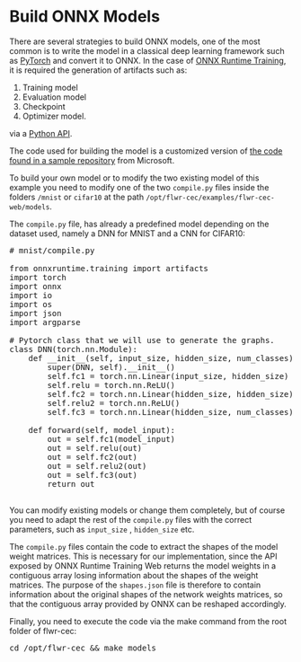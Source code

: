 # Build ONNX Models

There are several strategies to build ONNX models, one of the most common is to write the model in a classical deep learning framework such as [PyTorch](https://pytorch.org/) and convert it to ONNX. 
In the case of [ONNX Runtime Training](https://onnxruntime.ai/training), it is required the generation of artifacts such as:

1. Training model
2. Evaluation model
3. Checkpoint
4. Optimizer model.

via a [Python API](https://onnxruntime.ai/docs/api/python/modules/onnxruntime/training/artifacts.html).


The code used for building the model is a customized version of [the code found in a sample repository](https://github.com/microsoft/onnxruntime-training-examples/tree/master/on_device_training/web/offline-step) from Microsoft.

To build your own model or to modify the two existing model of this example you need to modify one of the two `compile.py` files inside the folders `/mnist` or `cifar10` at the path `/opt/flwr-cec/examples/flwr-cec-web/models`. 

The `compile.py` file, has already a predefined model depending on the dataset used, namely a DNN for MNIST and a CNN for CIFAR10:

<pre lang="python">
# mnist/compile.py

from onnxruntime.training import artifacts
import torch
import onnx
import io
import os
import json
import argparse

# Pytorch class that we will use to generate the graphs.
class DNN(torch.nn.Module):
    def __init__(self, input_size, hidden_size, num_classes):
        super(DNN, self).__init__()
        self.fc1 = torch.nn.Linear(input_size, hidden_size)
        self.relu = torch.nn.ReLU()
        self.fc2 = torch.nn.Linear(hidden_size, hidden_size)
        self.relu2 = torch.nn.ReLU()
        self.fc3 = torch.nn.Linear(hidden_size, num_classes)

    def forward(self, model_input):
        out = self.fc1(model_input)
        out = self.relu(out)
        out = self.fc2(out)
        out = self.relu2(out)
        out = self.fc3(out)
        return out

</pre>

You can modify existing models or change them completely, but of course you need to adapt the rest of the `compile.py` files with the correct parameters, such as `input_size` , `hidden_size` etc.

The `compile.py` files contain the code to extract the shapes of the model weight matrices. This is necessary for our implementation, since the API exposed by ONNX Runtime Training Web returns the model weights in a contiguous array losing information about the shapes of the weight matrices. The purpose of the `shapes.json` file is therefore to contain information about the original shapes of the network weights matrices, so that the contiguous array provided by ONNX can be reshaped accordingly.

Finally, you need to execute the code via the make command from the root folder of flwr-cec:

<pre lang="bash">
cd /opt/flwr-cec && make models
</pre>
